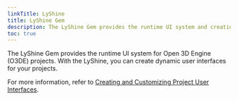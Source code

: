 ```yaml
---
linkTitle: LyShine
title: LyShine Gem
description: The LyShine Gem provides the runtime UI system and creation tools for Open 3D Engine projects.
toc: true
---
```


The LyShine Gem provides the runtime UI system for Open 3D Engine (O3DE) projects. With the LyShine, you can create dynamic user interfaces for your projects.

For more information, refer to [Creating and Customizing Project User Interfaces](/docs/user-guide/interactivity/user-interface/).

